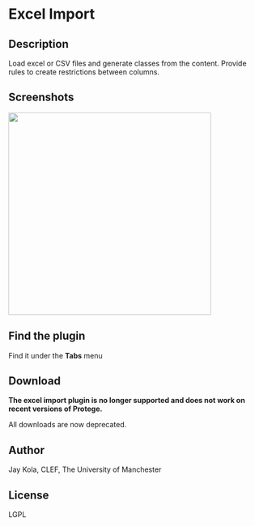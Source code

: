# Excel Import #

## Description ##
Load excel or CSV files and generate classes from the content. Provide rules to create restrictions between columns.

## Screenshots ##

<a href='http://www.co-ode.org/downloads/protege-x/plugins/images/excel.png'><img src='http://www.co-ode.org/downloads/protege-x/plugins/images/excel.png' width='400' /></a>

## Find the plugin ##

Find it under the **Tabs** menu

## Download ##

**The excel import plugin is no longer supported and does not work on recent versions of Protege.**

All downloads are now deprecated.

## Author ##

Jay Kola, CLEF, The University of Manchester

## License ##

LGPL